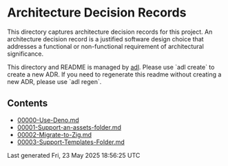 # Architecture Decision Records
    
This directory captures architecture decision records for this project.
An architecture decision record is a justified software design choice 
that addresses a functional or non-functional requirement of architectural significance.

This directory and README is managed by [adl](https://github.com/bradcypert/adl). Please use \`adl create\` to create a new ADR.
If you need to regenerate this readme without creating a new ADR, please use \`adl regen\`.

## Contents 

 - [00000-Use-Deno.md](./00000-Use-Deno.md)
 - [00001-Support-an-assets-folder.md](./00001-Support-an-assets-folder.md)
 - [00002-Migrate-to-Zig.md](./00002-Migrate-to-Zig.md)
 - [00003-Support-Templates-Folder.md](./00003-Support-Templates-Folder.md)

Last generated Fri, 23 May 2025 18:56:25 UTC
